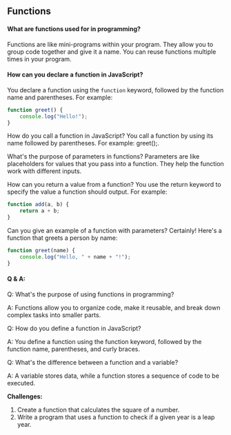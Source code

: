 ## Functions

#### What are functions used for in programming?
Functions are like mini-programs within your program. They allow you to group code together and give it a name. You can reuse functions multiple times in your program.

#### How can you declare a function in JavaScript?
You declare a function using the `function` keyword, followed by the function name and parentheses. For example:
```javascript
function greet() {
    console.log("Hello!");
}
```

How do you call a function in JavaScript?
You call a function by using its name followed by parentheses. For example: greet();.

What's the purpose of parameters in functions?
Parameters are like placeholders for values that you pass into a function. They help the function work with different inputs.

How can you return a value from a function?
You use the return keyword to specify the value a function should output. For example:

```javascript
function add(a, b) {
    return a + b;
}
```

Can you give an example of a function with parameters?
Certainly! Here's a function that greets a person by name:

```javascript
function greet(name) {
    console.log("Hello, " + name + "!");
}
```

#### Q & A:
Q: What's the purpose of using functions in programming?

A: Functions allow you to organize code, make it reusable, and break down complex tasks into smaller parts.

Q: How do you define a function in JavaScript?

A: You define a function using the function keyword, followed by the function name, parentheses, and curly braces.

Q: What's the difference between a function and a variable?

A: A variable stores data, while a function stores a sequence of code to be executed.

**Challenges:**

1. Create a function that calculates the square of a number.
2. Write a program that uses a function to check if a given year is a leap year.